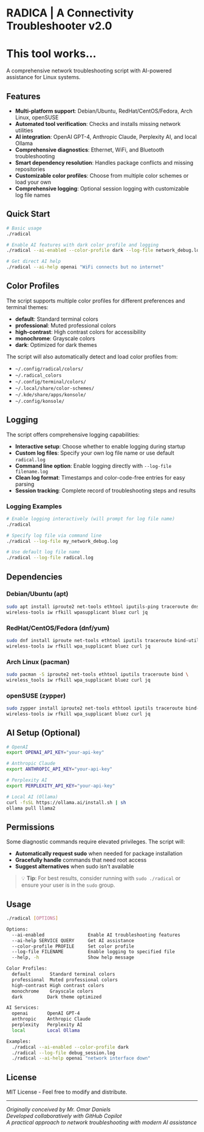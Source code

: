 # RADICA | A Connectivity Troubleshooter v2.0
# This tool works...

A comprehensive network troubleshooting script with AI-powered assistance for Linux systems.

## Features

- **Multi-platform support**: Debian/Ubuntu, RedHat/CentOS/Fedora, Arch Linux, openSUSE
- **Automated tool verification**: Checks and installs missing network utilities
- **AI integration**: OpenAI GPT-4, Anthropic Claude, Perplexity AI, and local Ollama
- **Comprehensive diagnostics**: Ethernet, WiFi, and Bluetooth troubleshooting
- **Smart dependency resolution**: Handles package conflicts and missing repositories
- **Customizable color profiles**: Choose from multiple color schemes or load your own
- **Comprehensive logging**: Optional session logging with customizable log file names

## Quick Start

```bash
# Basic usage
./radical

# Enable AI features with dark color profile and logging
./radical --ai-enabled --color-profile dark --log-file network_debug.log

# Get direct AI help
./radical --ai-help openai "WiFi connects but no internet"
```

## Color Profiles

The script supports multiple color profiles for different preferences and terminal themes:

- **default**: Standard terminal colors
- **professional**: Muted professional colors  
- **high-contrast**: High contrast colors for accessibility
- **monochrome**: Grayscale colors
- **dark**: Optimized for dark themes

The script will also automatically detect and load color profiles from:
- `~/.config/radical/colors/`
- `~/.radical_colors`
- `~/.config/terminal/colors/`
- `~/.local/share/color-schemes/`
- `~/.kde/share/apps/konsole/`
- `~/.config/konsole/`

## Logging

The script offers comprehensive logging capabilities:

- **Interactive setup**: Choose whether to enable logging during startup
- **Custom log files**: Specify your own log file name or use default `radical.log`
- **Command line option**: Enable logging directly with `--log-file filename.log`
- **Clean log format**: Timestamps and color-code-free entries for easy parsing
- **Session tracking**: Complete record of troubleshooting steps and results

### Logging Examples

```bash
# Enable logging interactively (will prompt for log file name)
./radical

# Specify log file via command line
./radical --log-file my_network_debug.log

# Use default log file name
./radical --log-file radical.log
```

## Dependencies

### Debian/Ubuntu (apt)
```bash
sudo apt install iproute2 net-tools ethtool iputils-ping traceroute dnsutils \
wireless-tools iw rfkill wpasupplicant bluez curl jq
```

### RedHat/CentOS/Fedora (dnf/yum)
```bash
sudo dnf install iproute net-tools ethtool iputils traceroute bind-utils \
wireless-tools iw rfkill wpa_supplicant bluez curl jq
```

### Arch Linux (pacman)
```bash
sudo pacman -S iproute2 net-tools ethtool iputils traceroute bind \
wireless_tools iw rfkill wpa_supplicant bluez curl jq
```

### openSUSE (zypper)
```bash
sudo zypper install iproute2 net-tools ethtool iputils traceroute bind-utils \
wireless-tools iw rfkill wpa_supplicant bluez curl jq
```

## AI Setup (Optional)

```bash
# OpenAI
export OPENAI_API_KEY="your-api-key"

# Anthropic Claude
export ANTHROPIC_API_KEY="your-api-key"

# Perplexity AI
export PERPLEXITY_API_KEY="your-api-key"

# Local AI (Ollama)
curl -fsSL https://ollama.ai/install.sh | sh
ollama pull llama2
```

## Permissions

Some diagnostic commands require elevated privileges. The script will:
- **Automatically request sudo** when needed for package installation
- **Gracefully handle** commands that need root access
- **Suggest alternatives** when sudo isn't available

> 💡 **Tip**: For best results, consider running with `sudo ./radical` or ensure your user is in the `sudo` group.

## Usage

```bash
./radical [OPTIONS]

Options:
  --ai-enabled                Enable AI troubleshooting features
  --ai-help SERVICE QUERY     Get AI assistance
  --color-profile PROFILE     Set color profile
  --log-file FILENAME         Enable logging to specified file
  --help, -h                  Show help message

Color Profiles:
  default       Standard terminal colors
  professional  Muted professional colors
  high-contrast High contrast colors
  monochrome    Grayscale colors
  dark         Dark theme optimized

AI Services:
  openai       OpenAI GPT-4
  anthropic    Anthropic Claude  
  perplexity   Perplexity AI
  local        Local Ollama

Examples:
  ./radical --ai-enabled --color-profile dark
  ./radical --log-file debug_session.log
  ./radical --ai-help openai "network interface down"
```

## License

MIT License - Feel free to modify and distribute.

---

*Originally conceived by Mr. Omar Daniels*  
*Developed collaboratively with GitHub Copilot*  
*A practical approach to network troubleshooting with modern AI assistance*